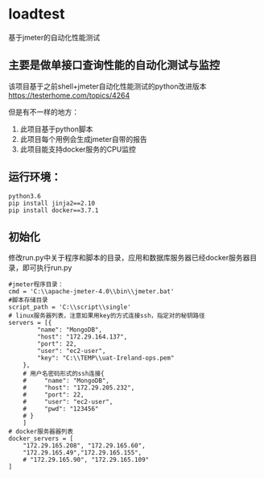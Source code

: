 # loadtest
基于jmeter的自动化性能测试


## 主要是做单接口查询性能的自动化测试与监控

该项目基于之前shell+jmeter自动化性能测试的python改进版本
https://testerhome.com/topics/4264

但是有不一样的地方：
1. 此项目基于python脚本
2. 此项目每个用例会生成jmeter自带的报告
3. 此项目能支持docker服务的CPU监控


## 运行环境：
```
python3.6
pip install jinja2==2.10
pip install docker==3.7.1
```

## 初始化

修改run.py中关于程序和脚本的目录，应用和数据库服务器已经docker服务器目录，即可执行run.py
```
#jmeter程序目录：
cmd = 'C:\\apache-jmeter-4.0\\bin\\jmeter.bat'
#脚本存储目录
script_path = 'C:\\script\\single'
# linux服务器列表，注意如果用key的方式连接ssh，指定对的秘钥路径
servers = [{
        "name": "MongoDB",
        "host": "172.29.164.137",
        "port": 22,
        "user": "ec2-user",
        "key": "C:\\TEMP\\uat-Ireland-ops.pem"
    },
    # 用户名密码形式的ssh连接{
    #     "name": "MongoDB",
    #     "host": "172.29.205.232",
    #     "port": 22,
    #     "user": "ec2-user",
    #     "pwd": "123456"
    # }
    ]
# docker服务器器列表
docker_servers = [
    "172.29.165.208", "172.29.165.60",
    "172.29.165.49","172.29.165.155",
    # "172.29.165.90", "172.29.165.109"
]
```
